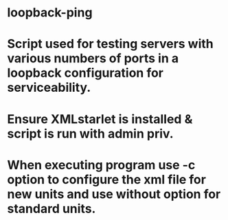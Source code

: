 # loopback-ping
# Script used for testing servers with various numbers of ports in a loopback configuration for serviceability.
# Ensure XMLstarlet is installed & script is run with admin priv.
# When executing program use -c option to configure the xml file for new units and use without option for standard units.
